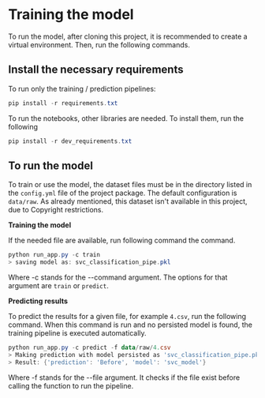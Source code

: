 # Training the model

To run the model, after cloning this project, it is recommended to create a virtual environment. Then, run the following commands.

## Install the necessary requirements

To run only the training / prediction pipelines:
```PowerShell
pip install -r requirements.txt
```

To run the notebooks, other libraries are needed. To install them, run the following

```PowerShell
pip install -r dev_requirements.txt
```

## To run the model

To train or use the  model, the dataset files must be in the directory listed in the `config.yml` file of the project package. The default configuration is `data/raw`. As already mentioned, this dataset isn't available in this project, due to Copyright restrictions.

**Training the model**

If the needed file are available, run following command the command.

```PowerShell
python run_app.py -c train
> saving model as: svc_classification_pipe.pkl
```

Where -c stands for the --command argument. The options for that argument are `train` or `predict`.

**Predicting results**

To predict the results for a given file, for example `4.csv`, run the following command. When this command is run and no persisted model is found, the training pipeline is executed automatically.

```PowerShell
python run_app.py -c predict -f data/raw/4.csv
> Making prediction with model persisted as 'svc_classification_pipe.pkl'. Prediction: Before
> Result: {'prediction': 'Before', 'model': 'svc_model'}
```

Where -f stands for the --file argument. It checks if the file exist before calling the function to run the pipeline.
